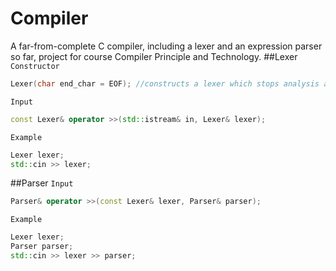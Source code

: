 # Compiler
A far-from-complete C compiler, including a lexer and an expression parser so far, project for course Compiler Principle and Technology.
##Lexer
`Constructor`
```Cpp
Lexer(char end_char = EOF); //constructs a lexer which stops analysis at end_char
```
`Input`
```Cpp
const Lexer& operator >>(std::istream& in, Lexer& lexer);
```
`Example`
```Cpp
Lexer lexer;
std::cin >> lexer;
```
##Parser
`Input`
```Cpp
Parser& operator >>(const Lexer& lexer, Parser& parser);
```
`Example`
```Cpp
Lexer lexer;
Parser parser;
std::cin >> lexer >> parser;
```
